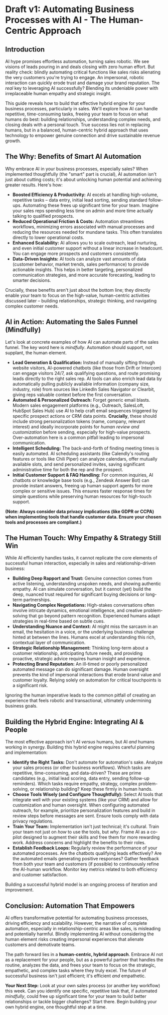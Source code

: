 # Draft v1: Automating Business Processes with AI - The Human-Centric Approach

## Introduction

AI hype promises effortless automation, turning sales robotic. We see visions of leads pouring in and deals closing with zero human effort. But reality check: blindly automating critical functions like sales risks alienating the very customers you're trying to engage. An impersonal, robotic interaction can quickly erode trust and damage your brand reputation. The *real* key to leveraging AI successfully? Blending its undeniable power with irreplaceable human empathy and strategic insight.

This guide reveals how to build that effective hybrid engine for your business processes, particularly in sales. We'll explore how AI can handle repetitive, time-consuming tasks, freeing your team to focus on what humans do best: building relationships, understanding complex needs, and closing deals with a personal touch. True success lies not in replacing humans, but in a balanced, human-centric hybrid approach that uses technology to empower genuine connection and drive sustainable revenue growth.

## The Why: Benefits of Smart AI Automation

Why embrace AI in your business processes, especially sales? When implemented thoughtfully (the "smart" part is crucial), AI automation isn't just about cutting costs; it's about unlocking human potential and achieving greater results. Here's how:

*   **Boosted Efficiency & Productivity:** AI excels at handling high-volume, repetitive tasks – data entry, initial lead sorting, sending standard follow-ups. Automating these frees up significant time for your team. Imagine your sales reps spending less time on admin and more time actually talking to qualified prospects.
*   **Reduced Operational Friction & Costs:** Automation streamlines workflows, minimizing errors associated with manual processes and reducing the resources needed for mundane tasks. This often translates directly to lower operational costs.
*   **Enhanced Scalability:** AI allows you to scale outreach, lead nurturing, and even initial customer support without a linear increase in headcount. You can engage more prospects and customers consistently.
*   **Data-Driven Insights:** AI tools can analyze vast amounts of data (customer behavior, market trends, sales performance) to provide actionable insights. This helps in better targeting, personalized communication strategies, and more accurate forecasting, leading to smarter decisions.

Crucially, these benefits aren't just about the bottom line; they directly enable your team to focus on the high-value, human-centric activities discussed later – building relationships, strategic thinking, and navigating complex customer needs.

## AI in Action: Automating the Sales Funnel (Mindfully)

Let's look at concrete examples of how AI can automate parts of the sales funnel. The key word here is *mindfully*. Automation should support, not supplant, the human element.

*   **Lead Generation & Qualification:** Instead of manually sifting through website visitors, AI-powered chatbots (like those from Drift or Intercom) can engage visitors 24/7, ask qualifying questions, and route promising leads directly to the right sales rep. AI tools can also enrich lead data by automatically pulling publicly available information (company size, industry, role) from sources like LinkedIn Sales Navigator or Clearbit, giving reps valuable context before the first conversation.
*   **Automated & Personalized Outreach:** Forget generic email blasts. Modern sales engagement platforms (e.g., Outreach, SalesLoft, HubSpot Sales Hub) use AI to help craft email sequences triggered by specific prospect actions or CRM data points. **Crucially**, these should include strong personalization tokens (name, company, relevant interest) and ideally incorporate points for *human review and customization* before sending, especially for high-value prospects. Over-automation here is a common pitfall leading to impersonal communication.
*   **Intelligent Scheduling:** The back-and-forth of finding meeting times is easily automated. AI scheduling assistants (like Calendly's routing features or tools like Chili Piper) can analyze calendars, offer mutually available slots, and send personalized invites, saving significant administrative time for both the rep and the prospect.
*   **Initial Customer Support & FAQ Handling:** For common inquiries, AI chatbots or knowledge base tools (e.g., Zendesk Answer Bot) can provide instant answers, freeing up human support agents for more complex or sensitive issues. This ensures faster response times for simple questions while preserving human resources for high-touch support.

**(Note: Always consider data privacy implications (like GDPR or CCPA) when implementing tools that handle customer data. Ensure your chosen tools and processes are compliant.)**

## The Human Touch: Why Empathy & Strategy Still Win

While AI efficiently handles tasks, it cannot replicate the core elements of successful human interaction, especially in sales and relationship-driven business:

*   **Building Deep Rapport and Trust:** Genuine connection comes from active listening, understanding unspoken needs, and showing authentic empathy. AI can simulate conversation, but it cannot (yet) build the deep, nuanced trust required for significant buying decisions or long-term partnerships.
*   **Navigating Complex Negotiations:** High-stakes conversations often involve intricate dynamics, emotional intelligence, and creative problem-solving that go beyond pattern recognition. Experienced humans adapt strategies in real-time based on subtle cues.
*   **Understanding Nuance and Context:** AI might miss the sarcasm in an email, the hesitation in a voice, or the underlying business challenge hinted at between the lines. Humans excel at understanding this rich, contextual layer of communication.
*   **Strategic Relationship Management:** Thinking long-term about a customer relationship, anticipating future needs, and providing proactive, strategic advice requires human insight and experience.
*   **Protecting Brand Reputation:** An ill-timed or poorly personalized automated message can do significant damage. Human oversight prevents the kind of impersonal interactions that erode brand value and customer loyalty. Relying solely on automation for critical touchpoints is a significant risk.

Ignoring the human imperative leads to the common pitfall of creating an experience that feels robotic and transactional, ultimately undermining business goals.

## Building the Hybrid Engine: Integrating AI & People

The most effective approach isn't AI *versus* humans, but AI *and* humans working in synergy. Building this hybrid engine requires careful planning and implementation:

*   **Identify the Right Tasks:** Don't automate for automation's sake. Analyze your sales process (or other business workflows). Which tasks are repetitive, time-consuming, and data-driven? These are prime candidates (e.g., initial lead scoring, data entry, sending follow-up reminders). Which tasks require empathy, strategy, complex problem-solving, or relationship building? Keep these firmly in human hands.
*   **Choose Tools Wisely (and Configure Thoughtfully):** Select AI tools that integrate well with your existing systems (like your CRM) and allow for customization and human oversight. When configuring automated outreach, for example, prioritize personalization features and build in review steps before messages are sent. Ensure tools comply with data privacy regulations.
*   **Train Your Team:** Implementation isn't just technical; it's cultural. Train your team not just on *how* to use the tools, but *why*. Frame AI as a co-pilot designed to augment their skills and free them for more rewarding work. Address concerns and highlight the benefits to their roles.
*   **Establish Feedback Loops:** Regularly review the performance of your automated processes. Are the chatbots qualifying leads effectively? Are the automated emails generating positive responses? Gather feedback from both your team and customers (if possible) to continuously refine the AI-human workflow. Monitor key metrics related to both efficiency and customer satisfaction.

Building a successful hybrid model is an ongoing process of iteration and improvement.

## Conclusion: Automation That Empowers

AI offers transformative potential for automating business processes, driving efficiency and scalability. However, the narrative of complete automation, especially in relationship-centric areas like sales, is misleading and potentially harmful. Blindly implementing AI without considering the human element risks creating impersonal experiences that alienate customers and demotivate teams.

The path forward lies in a **human-centric, hybrid approach**. Embrace AI not as a replacement for your people, but as a powerful partner that handles the routine, analyzes the data, and frees your team to focus on the strategic, empathetic, and complex tasks where they truly excel. The future of successful business isn't just efficient; it's efficient *and* empathetic.

**Your Next Step:** Look at your own sales process (or another key workflow) this week. Can you identify one specific, repetitive task that, if automated *mindfully*, could free up significant time for your team to build better relationships or tackle bigger challenges? Start there. Begin building your own hybrid engine, one thoughtful step at a time. 